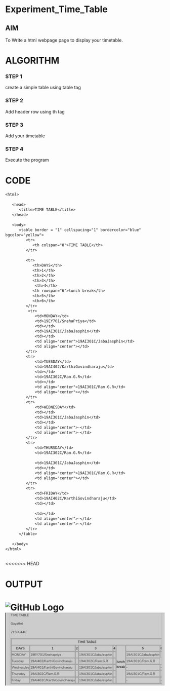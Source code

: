 # Experiment_Time_Table

## AIM
To Write a html webpage page to display your timetable.

# ALGORITHM
### STEP 1
create a simple table using table tag
### STEP 2
Add header row using th tag
### STEP 3
Add your timetable
### STEP 4
Execute the program

# CODE
~~~<!DOCTYPE html>
<html>

   <head>
      <title>TIME TABLE</title>
   </head>
	
   <body>
      <table border = "1" cellspacing="1" bordercolor="blue" bgcolor="yellow">
         <tr>
            <th colspan="8">TIME TABLE</th>
         </tr>
         
         <tr>
            <th>DAYS</th>
            <th>1</th>
            <th>2</th>
            <th>3</th>
             <th>4</th>
            <th rowspan="6">lunch break</th>
            <th>5</th>
            <th>6</th>
         </tr>
          <tr>
             <td>MONDAY</td>
             <td>19EY701/SnehaPriya</td>
             <td></td>
             <td>19AI301C/JabaJasphin</td>
             <td></td>
             <td align="center">19AI301C/JabaJasphin</td>
             <td align="center"></td>
         </tr>
         <tr>
             <td>TUESDAY</td>
             <td>19AI402/KarthiGovindharaju</td>
             <td></td>
             <td>19AI302C/Ram.G.R</td>
             <td></td>
             <td align="center">19AI301C/Ram.G.R</td>
             <td align="center"></td>
         </tr>
         <tr>
             <td>WEDNESDAY</td>
             <td></td>
             <td>19AI301C/JabaJasphin</td>
             <td></td>
             <td align="center">-</td>
             <td align="center">-</td>
         </tr>
         <tr>
             <td>THURSDAY</td>
             <td>19AI302C/Ram.G.R</td>

             <td>19AI301C/JabaJasphin</td>
             <td></td>
             <td align="center">19AI301C/Ram.G.R</td>
             <td align="center"></td>
         </tr>
         <tr>
             <td>FRIDAY</td>
             <td>19AI402C/KarthiGovindharaju</td>
             <td></td>

             <td></td>
             <td align="center">-</td>
             <td align="center">-</td>
         </tr>
      </table>
      
   </body>
</html>


~~~
<<<<<<< HEAD
# OUTPUT
![GitHub Logo](/logo.png)
![GitHub Logo](.//Timetable.png)
=======

